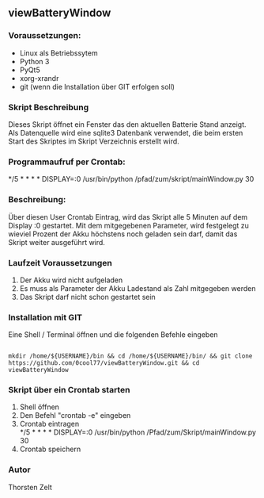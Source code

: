 <h2>viewBatteryWindow</h2>

<h3>Voraussetzungen:</h3>
<ul>
	<li>Linux als Betriebssytem</li>
	<li>Python 3</li>
	<li>PyQt5</li>
	<li>xorg-xrandr</li>
    <li>git (wenn die Installation über GIT erfolgen soll)</li>
</ul>
<h3>Skript Beschreibung</h3>
Dieses Skript öffnet ein Fenster das den aktuellen Batterie Stand anzeigt.<br />
Als Datenquelle wird eine sqlite3 Datenbank verwendet, die beim ersten Start des Skriptes im Skript Verzeichnis
erstellt wird.<br />
<h3>Programmaufruf per Crontab:</h3>
*/5  *  *  *  * DISPLAY=:0 /usr/bin/python /pfad/zum/skript/mainWindow.py 30<br />
<h3>Beschreibung:</h3>
Über diesen User Crontab Eintrag, wird das Skript alle 5 Minuten auf dem Display :0 gestartet.
Mit dem mitgegebenen Parameter, wird festgelegt zu wieviel Prozent der Akku höchstens noch geladen
sein darf, damit das Skript weiter ausgeführt wird.
<h3>Laufzeit Voraussetzungen</h3>
<ol>
	<li>Der Akku wird nicht aufgeladen</li>
	<li>Es muss als Parameter der Akku Ladestand als Zahl mitgegeben werden</li>
	<li>Das Skript darf nicht schon gestartet sein</li>
</ol>
<h3>Installation mit GIT</h3>
Eine Shell / Terminal öffnen und die folgenden Befehle eingeben
<pre><code>
mkdir /home/${USERNAME}/bin && cd /home/${USERNAME}/bin/ && git clone https://github.com/0cool77/viewBatteryWindow.git && cd viewBatteryWindow 
</code></pre>
<h3>Skript über ein Crontab starten</h3>
<ol> 
    <li>Shell öffnen</li>
    <li>Den Befehl "crontab -e" eingeben</li>
    <li>Crontab eintragen<br />*/5  *  *  *  * DISPLAY=:0 /usr/bin/python /Pfad/zum/Skript/mainWindow.py 30</li>
    <li>Crontab speichern</li>
</ol>

<h3>Autor</h3>
Thorsten Zelt
